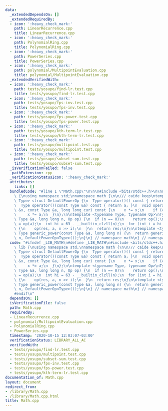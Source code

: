 ```yaml
---
data:
  _extendedDependsOn: []
  _extendedRequiredBy:
  - icon: ':heavy_check_mark:'
    path: LinearRecurrence.cpp
    title: LinearRecurrence.cpp
  - icon: ':heavy_check_mark:'
    path: PolynomialRing.cpp
    title: PolynomialRing.cpp
  - icon: ':heavy_check_mark:'
    path: PowerSeries.cpp
    title: PowerSeries.cpp
  - icon: ':heavy_check_mark:'
    path: polynomial/MultipointEvaluation.cpp
    title: polynomial/MultipointEvaluation.cpp
  _extendedVerifiedWith:
  - icon: ':heavy_check_mark:'
    path: tests/yosupo/find-lr.test.cpp
    title: tests/yosupo/find-lr.test.cpp
  - icon: ':heavy_check_mark:'
    path: tests/yosupo/fps-inv.test.cpp
    title: tests/yosupo/fps-inv.test.cpp
  - icon: ':heavy_check_mark:'
    path: tests/yosupo/fps-power.test.cpp
    title: tests/yosupo/fps-power.test.cpp
  - icon: ':heavy_check_mark:'
    path: tests/yosupo/kth-term-lr.test.cpp
    title: tests/yosupo/kth-term-lr.test.cpp
  - icon: ':heavy_check_mark:'
    path: tests/yosupo/multipoint.test.cpp
    title: tests/yosupo/multipoint.test.cpp
  - icon: ':heavy_check_mark:'
    path: tests/yosupo/subset-sum.test.cpp
    title: tests/yosupo/subset-sum.test.cpp
  _isVerificationFailed: false
  _pathExtension: cpp
  _verificationStatusIcon: ':heavy_check_mark:'
  attributes:
    links: []
  bundledCode: "#line 1 \"Math.cpp\"\n\n\n#include <bits/stdc++.h>\n\nnamespace lib\
    \ {\nusing namespace std;\nnamespace math {\n\n/// caide keep\ntemplate <typename\
    \ Type> struct DefaultPowerOp {\n  Type operator()() const { return Type(1); }\n\
    \  Type operator()(const Type &a) const { return a; }\n  void operator()(Type\
    \ &x, const Type &a, long long cur) const {\n    x *= x;\n    if (cur & 1)\n \
    \     x *= a;\n  }\n};\n\ntemplate <typename Type, typename Op>\nType generic_power(const\
    \ Type &a, long long n, Op op) {\n  if (n == 0)\n    return op();\n  Type res\
    \ = op(a);\n  int hi = 63 - __builtin_clzll(n);\n  for (int i = hi - 1; ~i; i--)\
    \ {\n    op(res, a, n >> i);\n  }\n  return res;\n}\n\ntemplate <typename Type>\
    \ Type generic_power(const Type &a, long long n) {\n  return generic_power(a,\
    \ n, DefaultPowerOp<Type>());\n}\n} // namespace math\n} // namespace lib\n\n\n"
  code: "#ifndef _LIB_MATH\n#define _LIB_MATH\n#include <bits/stdc++.h>\n\nnamespace\
    \ lib {\nusing namespace std;\nnamespace math {\n\n/// caide keep\ntemplate <typename\
    \ Type> struct DefaultPowerOp {\n  Type operator()() const { return Type(1); }\n\
    \  Type operator()(const Type &a) const { return a; }\n  void operator()(Type\
    \ &x, const Type &a, long long cur) const {\n    x *= x;\n    if (cur & 1)\n \
    \     x *= a;\n  }\n};\n\ntemplate <typename Type, typename Op>\nType generic_power(const\
    \ Type &a, long long n, Op op) {\n  if (n == 0)\n    return op();\n  Type res\
    \ = op(a);\n  int hi = 63 - __builtin_clzll(n);\n  for (int i = hi - 1; ~i; i--)\
    \ {\n    op(res, a, n >> i);\n  }\n  return res;\n}\n\ntemplate <typename Type>\
    \ Type generic_power(const Type &a, long long n) {\n  return generic_power(a,\
    \ n, DefaultPowerOp<Type>());\n}\n} // namespace math\n} // namespace lib\n\n\
    #endif\n"
  dependsOn: []
  isVerificationFile: false
  path: Math.cpp
  requiredBy:
  - LinearRecurrence.cpp
  - polynomial/MultipointEvaluation.cpp
  - PolynomialRing.cpp
  - PowerSeries.cpp
  timestamp: '2020-10-15 12:03:07-03:00'
  verificationStatus: LIBRARY_ALL_AC
  verifiedWith:
  - tests/yosupo/find-lr.test.cpp
  - tests/yosupo/multipoint.test.cpp
  - tests/yosupo/subset-sum.test.cpp
  - tests/yosupo/fps-inv.test.cpp
  - tests/yosupo/fps-power.test.cpp
  - tests/yosupo/kth-term-lr.test.cpp
documentation_of: Math.cpp
layout: document
redirect_from:
- /library/Math.cpp
- /library/Math.cpp.html
title: Math.cpp
---
```

